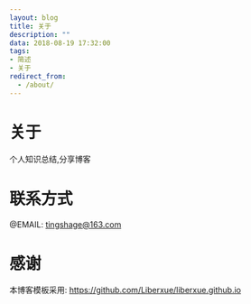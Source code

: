 ```yaml
---
layout: blog
title: 关于
description: ""
data: 2018-08-19 17:32:00
tags: 
- 简述
- 关于
redirect_from:
  - /about/
---
```


# 关于
个人知识总结,分享博客
# 联系方式
@EMAIL: tingshage@163.com
# 感谢
本博客模板采用: https://github.com/Liberxue/liberxue.github.io
 

